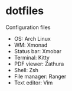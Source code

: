 # dotfiles
Configuration files

- OS: Arch Linux
- WM: Xmonad
- Status bar: Xmobar
- Terminal: Kitty
- PDF viewer: Zathura
- Shell: Zsh
- File manager: Ranger
- Text editor: Vim
